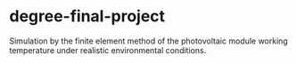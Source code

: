 # degree-final-project
Simulation by the finite element method of the photovoltaic module working temperature  under realistic environmental conditions.
